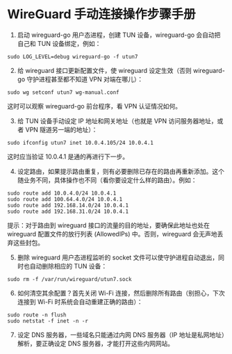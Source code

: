 # WireGuard 手动连接操作步骤手册

1. 启动 wireguard-go 用户态进程，创建 TUN 设备，wireguard-go 会自动把自己和 TUN 设备绑定，例如：

```
sudo LOG_LEVEL=debug wireguard-go -f utun7
```

2. 给 wireguard 接口更新配置文件，使 wireguard 设定生效（否则 wireguard-go 守护进程甚至都不知道 VPN 对端在哪儿）：

```
sudo wg setconf utun7 wg-manual.conf
```

这时可以观察 wireguard-go 前台程序，看 VPN 认证情况如何。

3. 给 TUN 设备手动设定 IP 地址和网关地址（也就是 VPN 访问服务器地址，或者 VPN 隧道另一端的地址）：

```
sudo ifconfig utun7 inet 10.0.4.105/24 10.0.4.1
```

这时应当验证 10.0.4.1 是通的再进行下一步。

4. 设定路由，如果提示路由重复，则有必要删除已存在的路由再重新添加。这个随业务不同，具体操作也不同（看你要设定什么样的路由）。例如：

```
sudo route add 10.0.4.0/24 10.0.4.1
sudo route add 100.64.4.0/24 10.0.4.1
sudo route add 192.168.14.0/24 10.0.4.1
sudo route add 192.168.31.0/24 10.0.4.1
```

提示：对于路由到 wireguard 接口的流量的目的地址，要确保此地址也处在 wireguard 配置文件的放行列表 (AllowedIPs) 中。否则，wireguard 会无声地丢弃这些封包。

5. 删除 wireguard 用户态进程监听的 socket 文件可以使守护进程自动退出，同时也自动删除相应的 TUN 设备：

```
sudo rm -f /var/run/wireguard/utun7.sock
```

6. 如何清空其余配置？首先关闭 Wi-Fi 连接，然后删除所有路由（别担心，下次连接到 Wi-Fi 时系统会自动重建正确的路由）：

```
sudo route -n flush
sudo netstat -f inet -n -r
```

7. 设定 DNS 服务器，一些域名只能通过内网 DNS 服务器（IP 地址是私网地址）解析，要正确设定 DNS 服务器，才能打开这些内网网站。
